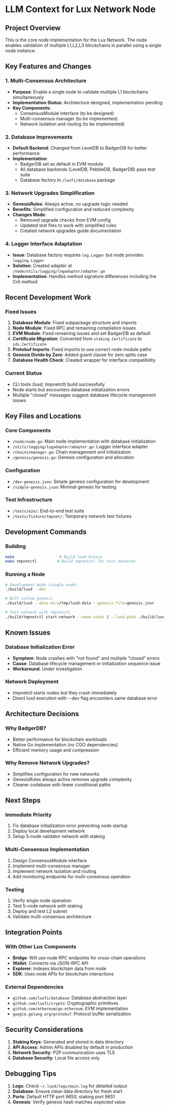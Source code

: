 # LLM Context for Lux Network Node

## Project Overview

This is the core node implementation for the Lux Network. The node enables
validation of multiple L1,L2,L3 blockchains in parallel using a single node
instance.

## Key Features and Changes

### 1. Multi-Consensus Architecture
- **Purpose**: Enable a single node to validate multiple L1 blockchains simultaneously
- **Implementation Status**: Architecture designed, implementation pending
- **Key Components**:
  - ConsensusModule interface (to be designed)
  - Multi-consensus manager (to be implemented)
  - Network isolation and routing (to be implemented)

### 2. Database Improvements
- **Default Backend**: Changed from LevelDB to BadgerDB for better performance
- **Implementation**:
  - BadgerDB set as default in EVM module
  - All database backends (LevelDB, PebbleDB, BadgerDB) pass test suite
  - Database factory in `/luxfi/database` package

### 3. Network Upgrades Simplification
- **GenesisRules**: Always active, no upgrade logic needed
- **Benefits**: Simplified configuration and reduced complexity
- **Changes Made**:
  - Removed upgrade checks from EVM config
  - Updated test files to work with simplified rules
  - Created network upgrades guide documentation

### 4. Logger Interface Adaptation
- **Issue**: Database factory requires `log.Logger` but node provides `logging.Logger`
- **Solution**: Created adapter at `/node/utils/logging/logadapter/adapter.go`
- **Implementation**: Handles method signature differences including the Crit method

## Recent Development Work

### Fixed Issues
1. **Database Module**: Fixed subpackage structure and imports
2. **Node Module**: Fixed RPC and remaining compilation issues
3. **EVM Module**: Fixed remaining issues and set BadgerDB as default
4. **Certificate Migration**: Converted from `staking.Certificate` to `ids.Certificate`
5. **Protobuf Imports**: Fixed imports to use correct node module paths
6. **Genesis Divide by Zero**: Added guard clause for zero splits case
7. **Database Health Check**: Created wrapper for interface compatibility

### Current Status
- CLI tools (luxd, tmpnetctl) build successfully
- Node starts but encounters database initialization errors
- Multiple "closed" messages suggest database lifecycle management issues

## Key Files and Locations

### Core Components
- `/node/node.go`: Main node implementation with database initialization
- `/utils/logging/logadapter/adapter.go`: Logger interface adapter
- `/chains/manager.go`: Chain management and initialization
- `/genesis/genesis.go`: Genesis configuration and allocation

### Configuration
- `/dev-genesis.json`: Simple genesis configuration for development
- `/simple-genesis.json`: Minimal genesis for testing

### Test Infrastructure
- `/tests/e2e/`: End-to-end test suite
- `/tests/fixture/tmpnet/`: Temporary network test fixtures

## Development Commands

### Building
```bash
make                    # Build luxd binary
make tmpnetctl         # Build tmpnetctl for test networks
```

### Running a Node
```bash
# Development mode (single node)
./build/luxd --dev

# With custom genesis
./build/luxd --data-dir=/tmp/luxd-data --genesis-file=genesis.json

# Test network with tmpnetctl
./build/tmpnetctl start-network --node-count 1 --luxd-path ./build/luxd
```

## Known Issues

### Database Initialization Error
- **Symptom**: Node crashes with "not found" and multiple "closed" errors
- **Cause**: Database lifecycle management or initialization sequence issue
- **Workaround**: Under investigation

### Network Deployment
- tmpnetctl starts nodes but they crash immediately
- Direct luxd execution with --dev flag encounters same database error

## Architecture Decisions

### Why BadgerDB?
- Better performance for blockchain workloads
- Native Go implementation (no CGO dependencies)
- Efficient memory usage and compression

### Why Remove Network Upgrades?
- Simplifies configuration for new networks
- GenesisRules always active removes upgrade complexity
- Cleaner codebase with fewer conditional paths

## Next Steps

### Immediate Priority
1. Fix database initialization error preventing node startup
2. Deploy local development network
3. Setup 5-node validator network with staking

### Multi-Consensus Implementation
1. Design ConsensusModule interface
2. Implement multi-consensus manager
4. Implement network isolation and routing
5. Add monitoring endpoints for multi-consensus operation

### Testing
1. Verify single node operation
2. Test 5-node network with staking
3. Deploy and test L2 subnet
4. Validate multi-consensus architecture

## Integration Points

### With Other Lux Components
- **Bridge**: Will use node RPC endpoints for cross-chain operations
- **Wallet**: Connects via JSON-RPC API
- **Explorer**: Indexes blockchain data from node
- **SDK**: Uses node APIs for blockchain interactions

### External Dependencies
- `github.com/luxfi/database`: Database abstraction layer
- `github.com/luxfi/crypto`: Cryptographic primitives
- `github.com/ethereum/go-ethereum`: EVM implementation
- `google.golang.org/protobuf`: Protocol buffer serialization

## Security Considerations

1. **Staking Keys**: Generated and stored in data directory
2. **API Access**: Admin APIs disabled by default in production
3. **Network Security**: P2P communication uses TLS
4. **Database Security**: Local file access only

## Debugging Tips

1. **Logs**: Check `~/.luxd/logs/main.log` for detailed output
2. **Database**: Ensure clean data directory for fresh start
3. **Ports**: Default HTTP port 9650, staking port 9651
4. **Genesis**: Verify genesis hash matches expected value
